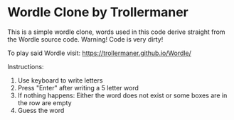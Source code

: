 # Wordle Clone by Trollermaner

This is a simple wordle clone, words used in this code derive straight from the Wordle source code.
Warning! Code is very dirty!

To play said Wordle visit: https://trollermaner.github.io/Wordle/

Instructions: 
1. Use keyboard to write letters
2. Press "Enter" after writing a 5 letter word
3. If nothing happens: Either the word does not exist or some boxes are in the row are empty
4. Guess the word
